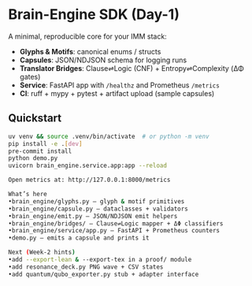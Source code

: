 # Brain-Engine SDK (Day-1)

A minimal, reproducible core for your IMM stack:
- **Glyphs & Motifs**: canonical enums / structs
- **Capsules**: JSON/NDJSON schema for logging runs
- **Translator Bridges**: Clause⇌Logic (CNF) + Entropy⇌Complexity (ΔΦ gates)
- **Service**: FastAPI app with `/healthz` and Prometheus `/metrics`
- **CI**: ruff + mypy + pytest + artifact upload (sample capsules)

## Quickstart

```bash
uv venv && source .venv/bin/activate  # or python -m venv
pip install -e .[dev]
pre-commit install
python demo.py
uvicorn brain_engine.service.app:app --reload

Open metrics at: http://127.0.0.1:8000/metrics

What’s here
•brain_engine/glyphs.py — glyph & motif primitives
•brain_engine/capsule.py — dataclasses + validators
•brain_engine/emit.py — JSON/NDJSON emit helpers
•brain_engine/bridges/ — Clause⇌Logic mapper + ΔΦ classifiers
•brain_engine/service/app.py — FastAPI + Prometheus counters
•demo.py — emits a capsule and prints it

Next (Week-2 hints)
•add --export-lean & --export-tex in a proof/ module
•add resonance_deck.py PNG wave + CSV states
•add quantum/qubo_exporter.py stub + adapter interface
